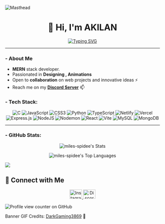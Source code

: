 ![Masthead](https://miro.medium.com/v2/resize:fit:1358/1*aniyNTcHORbvDiLGUzJSsQ.gif)

<div align="center">

  # 👋 Hi, I'm AKILAN  
 <a href="https://git.io/typing-svg"><img src="https://readme-typing-svg.demolab.com?font=Fira+Code&pause=1000&repeat=false&width=453&lines=crafting+websites+with+%F0%9D%96%91%F0%9D%96%94%F0%9D%96%9B%F0%9D%96%8A+and+%F0%9D%96%95%F0%9D%96%97%F0%9D%96%8A%F0%9D%96%88%F0%9D%96%8E%F0%9D%96%98%F0%9D%96%8E%F0%9D%96%94%F0%9D%96%93" alt="Typing SVG" /></a>

</div>

---

### **- About Me**
- **MERN** stack developer.
- Passionated in **Designing , Animations**
- Open to **collaboration** on web projects and innovative ideas ⚡
- Reach me on my **<a href="https://discord.gg/u5vYdrJFqc" target="blank">Discord Server</a>** 📫


### **- Tech Stack**:
<div align="center">

![C](https://img.shields.io/badge/c-%2300599C.svg?style=for-the-badge&logo=c&logoColor=white) ![JavaScript](https://img.shields.io/badge/javascript-%23323330.svg?style=for-the-badge&logo=javascript&logoColor=%23F7DF1E) ![CSS3](https://img.shields.io/badge/css3-%231572B6.svg?style=for-the-badge&logo=css3&logoColor=white) ![Python](https://img.shields.io/badge/python-3670A0?style=for-the-badge&logo=python&logoColor=ffdd54) ![TypeScript](https://img.shields.io/badge/typescript-%23007ACC.svg?style=for-the-badge&logo=typescript&logoColor=white) ![Netlify](https://img.shields.io/badge/netlify-%23000000.svg?style=for-the-badge&logo=netlify&logoColor=#00C7B7) ![Vercel](https://img.shields.io/badge/vercel-%23000000.svg?style=for-the-badge&logo=vercel&logoColor=white) ![Express.js](https://img.shields.io/badge/express.js-%23404d59.svg?style=for-the-badge&logo=express&logoColor=%2361DAFB) ![NodeJS](https://img.shields.io/badge/node.js-6DA55F?style=for-the-badge&logo=node.js&logoColor=white) ![Nodemon](https://img.shields.io/badge/NODEMON-%23323330.svg?style=for-the-badge&logo=nodemon&logoColor=%BBDEAD) ![React](https://img.shields.io/badge/react-%2320232a.svg?style=for-the-badge&logo=react&logoColor=%2361DAFB) ![Vite](https://img.shields.io/badge/vite-%23646CFF.svg?style=for-the-badge&logo=vite&logoColor=white) ![MySQL](https://img.shields.io/badge/mysql-4479A1.svg?style=for-the-badge&logo=mysql&logoColor=white) ![MongoDB](https://img.shields.io/badge/MongoDB-%234ea94b.svg?style=for-the-badge&logo=mongodb&logoColor=white)

</div>

---

### **- GitHub Stats**:
<div align="center">

![miles-spidee's Stats](https://github-readme-stats.vercel.app/api?username=miles-spidee&theme=dark&show_icons=true&hide_border=true&count_private=true)
	
![miles-spidee's Top Languages](https://github-readme-stats.vercel.app/api/top-langs/?username=miles-spidee&theme=dark&show_icons=true&hide_border=true&layout=compact)
</div>

[![](https://visitcount.itsvg.in/api?id=miles-spidee&icon=0&color=0)](https://visitcount.itsvg.in)

## 💬 **Connect with Me**

<p align="center">
	  <a href="https://instagram.com/miles_spidee" target="_blank">
    <img src="https://raw.githubusercontent.com/rahuldkjain/github-profile-readme-generator/master/src/images/icons/Social/instagram.svg" alt="Instagram" height="30" width="40" />
  </a>
  <a href="https://discord.gg/ycx7QyWH" target="_blank">
    <img src="https://raw.githubusercontent.com/rahuldkjain/github-profile-readme-generator/master/src/images/icons/Social/discord.svg" alt="Discord" height="30" width="40" />
  </a>
</p>

![Profile view counter on GitHub](https://komarev.com/ghpvc/?username=miles-spidee)

<p>Banner GIF Credits: <a href src="https://imgur.com/user/DarkGaming3869">DarkGaming3869</a> 🌟</p>
